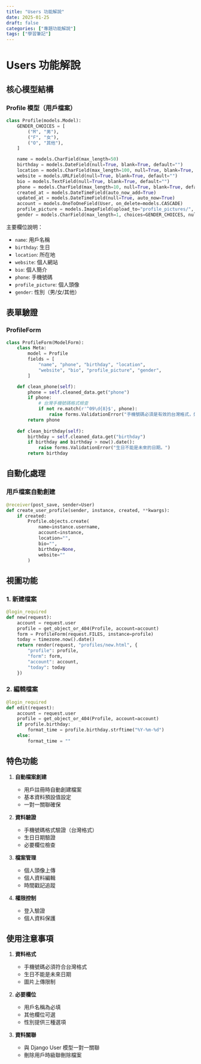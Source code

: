 ```yaml
---
title: "Users 功能解說"
date: 2025-01-25
draft: false
categories: ["專題功能解說"]
tags: ["學習筆記"]
---
```


# Users 功能解說

## 核心模型結構

### Profile 模型（用戶檔案）
```python
class Profile(models.Model):
    GENDER_CHOICES = [
        ("M", "男"),
        ("F", "女"),
        ("O", "其他"),
    ]

    name = models.CharField(max_length=50)
    birthday = models.DateField(null=True, blank=True, default="")
    location = models.CharField(max_length=100, null=True, blank=True, default="")
    website = models.URLField(null=True, blank=True, default="")
    bio = models.TextField(null=True, blank=True, default="")
    phone = models.CharField(max_length=10, null=True, blank=True, default="")
    created_at = models.DateTimeField(auto_now_add=True)
    updated_at = models.DateTimeField(null=True, auto_now=True)
    account = models.OneToOneField(User, on_delete=models.CASCADE)
    profile_picture = models.ImageField(upload_to="profile_pictures/", null=True, blank=True)
    gender = models.CharField(max_length=1, choices=GENDER_CHOICES, null=True, blank=True)
```

主要欄位說明：
- `name`: 用戶名稱
- `birthday`: 生日
- `location`: 所在地
- `website`: 個人網站
- `bio`: 個人簡介
- `phone`: 手機號碼
- `profile_picture`: 個人頭像
- `gender`: 性別（男/女/其他）

## 表單驗證

### ProfileForm
```python
class ProfileForm(ModelForm):
    class Meta:
        model = Profile
        fields = [
            "name", "phone", "birthday", "location",
            "website", "bio", "profile_picture", "gender",
        ]

    def clean_phone(self):
        phone = self.cleaned_data.get("phone")
        if phone:
            # 台灣手機號碼格式檢查
            if not re.match(r'^09\d{8}$', phone):
                raise forms.ValidationError("手機號碼必須是有效的台灣格式，如：09xxxxxxxx。")
        return phone
    
    def clean_birthday(self):
        birthday = self.cleaned_data.get("birthday")
        if birthday and birthday > now().date():
            raise forms.ValidationError("生日不能是未來的日期。")
        return birthday
```

## 自動化處理

### 用戶檔案自動創建
```python
@receiver(post_save, sender=User)
def create_user_profile(sender, instance, created, **kwargs):
    if created:
        Profile.objects.create(
            name=instance.username,
            account=instance,
            location="",
            bio="",
            birthday=None,
            website=""
        )
```

## 視圖功能

### 1. 新建檔案
```python
@login_required
def new(request):
    account = request.user
    profile = get_object_or_404(Profile, account=account)
    form = ProfileForm(request.FILES, instance=profile)
    today = timezone.now().date()
    return render(request, "profiles/new.html", {
        "profile": profile,
        "form": form,
        "account": account,
        "today": today
    })
```

### 2. 編輯檔案
```python
@login_required
def edit(request):
    account = request.user
    profile = get_object_or_404(Profile, account=account)
    if profile.birthday:
        format_time = profile.birthday.strftime("%Y-%m-%d")
    else:
        format_time = ""
```

## 特色功能

1. **自動檔案創建**
   - 用戶註冊時自動創建檔案
   - 基本資料預設值設定
   - 一對一關聯確保

2. **資料驗證**
   - 手機號碼格式驗證（台灣格式）
   - 生日日期驗證
   - 必要欄位檢查

3. **檔案管理**
   - 個人頭像上傳
   - 個人資料編輯
   - 時間戳記追蹤

4. **權限控制**
   - 登入驗證
   - 個人資料保護

## 使用注意事項

1. **資料格式**
   - 手機號碼必須符合台灣格式
   - 生日不能是未來日期
   - 圖片上傳限制

2. **必要欄位**
   - 用戶名稱為必填
   - 其他欄位可選
   - 性別提供三種選項

3. **資料關聯**
   - 與 Django User 模型一對一關聯
   - 刪除用戶時級聯刪除檔案 